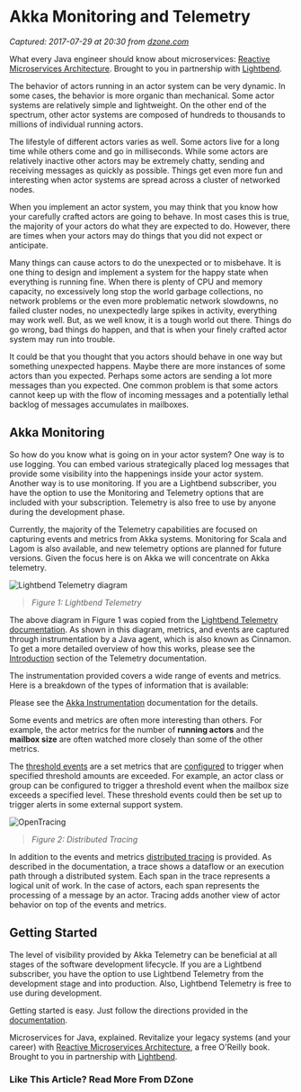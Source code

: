 # Akka Monitoring and Telemetry

_Captured: 2017-07-29 at 20:30 from [dzone.com](https://dzone.com/articles/akka-monitoring-and-telemetry?oid=twitter&utm_content=bufferaf684&utm_medium=social&utm_source=twitter.com&utm_campaign=buffer)_

What every Java engineer should know about microservices: [Reactive Microservices Architecture](https://dzone.com/go?i=153025&u=https%3A%2F%2Finfo.lightbend.com%2FCOLL-20XX-Reactive-Microservices-Architecture-RES-LP.html%3Futm_source%3Ddzone%26utm_medium%3Dpre-roll-text%26utm_campaign%3DCOLL-20XX-Reactive-Microservices-Architecture%26utm_term%3Dnone%26utm_content%3Djava-zone). Brought to you in partnership with [Lightbend](https://dzone.com/go?i=153025&u=https%3A%2F%2Finfo.lightbend.com%2FCOLL-20XX-Reactive-Microservices-Architecture-RES-LP.html%3Futm_source%3Ddzone%26utm_medium%3Dpre-roll-text%26utm_campaign%3DCOLL-20XX-Reactive-Microservices-Architecture%26utm_term%3Dnone%26utm_content%3Djava-zone).

The behavior of actors running in an actor system can be very dynamic. In some cases, the behavior is more organic than mechanical. Some actor systems are relatively simple and lightweight. On the other end of the spectrum, other actor systems are composed of hundreds to thousands to millions of individual running actors.

The lifestyle of different actors varies as well. Some actors live for a long time while others come and go in milliseconds. While some actors are relatively inactive other actors may be extremely chatty, sending and receiving messages as quickly as possible. Things get even more fun and interesting when actor systems are spread across a cluster of networked nodes.

When you implement an actor system, you may think that you know how your carefully crafted actors are going to behave. In most cases this is true, the majority of your actors do what they are expected to do. However, there are times when your actors may do things that you did not expect or anticipate.

Many things can cause actors to do the unexpected or to misbehave. It is one thing to design and implement a system for the happy state when everything is running fine. When there is plenty of CPU and memory capacity, no excessively long stop the world garbage collections, no network problems or the even more problematic network slowdowns, no failed cluster nodes, no unexpectedly large spikes in activity, everything may work well. But, as we well know, it is a tough world out there. Things do go wrong, bad things do happen, and that is when your finely crafted actor system may run into trouble.

It could be that you thought that you actors should behave in one way but something unexpected happens. Maybe there are more instances of some actors than you expected. Perhaps some actors are sending a lot more messages than you expected. One common problem is that some actors cannot keep up with the flow of incoming messages and a potentially lethal backlog of messages accumulates in mailboxes.

## Akka Monitoring

So how do you know what is going on in your actor system? One way is to use logging. You can embed various strategically placed log messages that provide some visibility into the happenings inside your actor system. Another way is to use monitoring. If you are a Lightbend subscriber, you have the option to use the Monitoring and Telemetry options that are included with your subscription. Telemetry is also free to use by anyone during the development phase.

Currently, the majority of the Telemetry capabilities are focused on capturing events and metrics from Akka systems. Monitoring for Scala and Lagom is also available, and new telemetry options are planned for future versions. Given the focus here is on Akka we will concentrate on Akka telemetry.

![Lightbend Telemetry diagram](http://dev.lightbend.com/blog/2017-06-23-mtotm-akka-telemetry/lightbend-monitoring-overview.png)

> _Figure 1: Lightbend Telemetry_

The above diagram in Figure 1 was copied from the [Lightbend Telemetry documentation](http://developer.lightbend.com/docs/cinnamon/latest/home.html). As shown in this diagram, metrics, and events are captured through instrumentation by a Java agent, which is also known as Cinnamon. To get a more detailed overview of how this works, please see the [Introduction](http://developer.lightbend.com/docs/cinnamon/latest/introduction/introduction.html) section of the Telemetry documentation.

The instrumentation provided covers a wide range of events and metrics. Here is a breakdown of the types of information that is available:

Please see the [Akka Instrumentation](http://developer.lightbend.com/docs/cinnamon/latest/instrumentations/akka/akka.html) documentation for the details.

Some events and metrics are often more interesting than others. For example, the actor metrics for the number of **running actors** and the **mailbox size** are often watched more closely than some of the other metrics.

The [threshold events](http://developer.lightbend.com/docs/cinnamon/latest/instrumentations/akka/akka.html#threshold-events) are a set metrics that are [configured](http://developer.lightbend.com/docs/cinnamon/latest/instrumentations/akka/actors.html) to trigger when specified threshold amounts are exceeded. For example, an actor class or group can be configured to trigger a threshold event when the mailbox size exceeds a specified level. These threshold events could then be set up to trigger alerts in some external support system.

![OpenTracing](http://dev.lightbend.com/blog/2017-06-23-mtotm-akka-telemetry/actor-trace-example.png)

> _Figure 2: Distributed Tracing_

In addition to the events and metrics [distributed tracing](http://developer.lightbend.com/docs/cinnamon/latest/extensions/opentracing.html) is provided. As described in the documentation, a trace shows a dataflow or an execution path through a distributed system. Each span in the trace represents a logical unit of work. In the case of actors, each span represents the processing of a message by an actor. Tracing adds another view of actor behavior on top of the events and metrics.

## Getting Started

The level of visibility provided by Akka Telemetry can be beneficial at all stages of the software development lifecycle. If you are a Lightbend subscriber, you have the option to use Lightbend Telemetry from the development stage and into production. Also, Lightbend Telemetry is free to use during development.

Getting started is easy. Just follow the directions provided in the [documentation](http://developer.lightbend.com/docs/cinnamon/latest/getting-started/start.html).

Microservices for Java, explained. Revitalize your legacy systems (and your career) with [Reactive Microservices Architecture](https://dzone.com/go?i=153026&u=https%3A%2F%2Finfo.lightbend.com%2FCOLL-20XX-Reactive-Microservices-Architecture-RES-LP.html%3Futm_source%3Ddzone%26utm_medium%3Dpost-roll-text%26utm_campaign%3DCOLL-20XX-Reactive-Microservices-Architecture%26utm_term%3Dnone%26utm_content%3Djava-zone), a free O'Reilly book. Brought to you in partnership with [Lightbend](https://dzone.com/go?i=153026&u=https%3A%2F%2Finfo.lightbend.com%2FCOLL-20XX-Reactive-Microservices-Architecture-RES-LP.html%3Futm_source%3Ddzone%26utm_medium%3Dpost-roll-text%26utm_campaign%3DCOLL-20XX-Reactive-Microservices-Architecture%26utm_term%3Dnone%26utm_content%3Djava-zone).

### Like This Article? Read More From DZone
